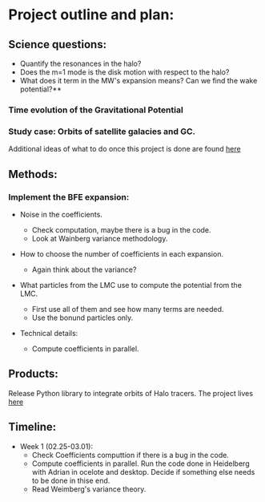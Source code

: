 # Project outline and plan:


## Science questions:

- Quantify the resonances in the halo?
- Does the m=1 mode is the disk motion with respect to the halo?
- What does it term in the MW's expansion means? Can we find the wake potential?**


### Time evolution of the Gravitational Potential

### Study case: Orbits of satellite galacies and GC.

Additional ideas of what to do once this project is done are found [here](https://github.com/jngaravitoc/MW-LMC-SCF/blob/master/ideas.md)


## Methods:

### Implement the BFE expansion:

 - Noise in the coefficients.
    - Check computation, maybe there is a bug in the code.
    - Look at Wainberg variance methodology.
    
 - How to choose the number of coefficients in each expansion.
    - Again think about the variance?
    
 - What particles from the LMC use to compute the potential from the LMC.
    - First use all of them and see how many terms are needed.
    - Use the bonund particles only.

 - Technical details:
    - Compute coefficients in parallel. 

## Products:

Release Python library to integrate orbits of Halo tracers.
The project lives [here](https://github.com/jngaravitoc/BFE_integrator)

## Timeline: 
  - Week 1 (02.25-03.01): 
    - Check Coefficients computtion if there is a bug in the code.
    - Compute coefficients in parallel. Run the code done in Heidelberg with Adrian in ocelote and desktop. Decide if something else needs to be done in thise end.
    - Read Weimberg's variance theory.
   



